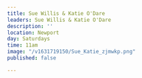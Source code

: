 ```yaml
---
title: Sue Willis & Katie O'Dare
leaders: Sue Willis & Katie O'Dare
description: ''
location: Newport
day: Saturdays
time: 11am
image: "/v1631719150/Sue_Katie_zjmwkp.png"
published: false

---
```

